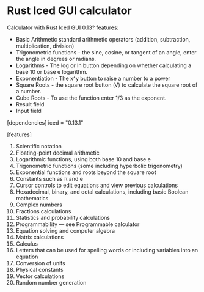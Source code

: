 # Rust Iced GUI calculator

Calculator with Rust Iced GUI 0.13? features:

* Basic Arithmetic standard arithmetic operators (addition, subtraction, multiplication, division)
* Trigonometric functions - the sine, cosine, or tangent of an angle, enter the angle in degrees or radians.
* Logarithms - The log or ln button depending on whether calculating a base 10 or base e logarithm.
* Exponentiation - The x^y button to raise a number to a power
* Square Roots -  the square root button (√) to calculate the square root of a number.
* Cube Roots - To use the function enter 1/3 as the exponent.
* Result field
* Input field

[dependencies]
iced = "0.13.1"


[features]
1. Scientific notation
2. Floating-point decimal arithmetic
3. Logarithmic functions, using both base 10 and base e
4. Trigonometric functions (some including hyperbolic trigonometry)
5. Exponential functions and roots beyond the square root
6. Constants such as π and e
7. Cursor controls to edit equations and view previous calculations
8. Hexadecimal, binary, and octal calculations, including basic Boolean mathematics
9. Complex numbers
10. Fractions calculations
11. Statistics and probability calculations
12. Programmability — see Programmable calculator
13. Equation solving and computer algebra
14. Matrix calculations
15. Calculus
16. Letters that can be used for spelling words or including variables into an equation
17. Conversion of units
18. Physical constants
19. Vector calculations
20. Random number generation

